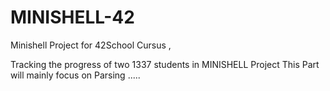 # MINISHELL-42
Minishell Project for 42School Cursus ,

Tracking the progress of two 1337 students in MINISHELL Project
This Part will mainly focus on Parsing 
.....
